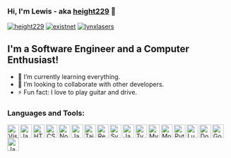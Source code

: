 ### Hi, I'm Lewis - aka [height229][website] 👋

[![height229](https://img.shields.io/website?down_message=OFFLINE&label=HEIGHT229.COM&style=for-the-badge&up_message=ONLINE&url=https%3A%2F%2Fheight229.com)](https://height229.com)
[![existnet](https://img.shields.io/website?down_message=OFFLINE&label=existnetwork.xyz&style=for-the-badge&up_message=ONLINE&url=https%3A%2F%2Fexistnetwork.xyz)](https://existnetwork.xyz)
[![lynxlasers](https://img.shields.io/website?down_message=OFFLINE&label=LynxLasers.com&style=for-the-badge&up_message=ONLINE&url=https%3A%2F%2Flynxlasers.com)](https://lynxlasers.com)

## I'm a Software Engineer and a Computer Enthusiast!

- 🌱 I’m currently learning everything.
- 👯 I’m looking to collaborate with other developers.
- ⚡ Fun fact: I love to play guitar and drive.

### Languages and Tools:

<img align="left" alt="Visual Studio Code" height="30px" width="26px" src="https://cdn.worldvectorlogo.com/logos/visual-studio-code-1.svg" />
<img align="left" alt="Java" height="30px" width="26px" src="https://cdn.worldvectorlogo.com/logos/git-icon.svg" />
<img align="left" alt="HTML5" height="30px" width="26px" src="https://cdn.worldvectorlogo.com/logos/html-1.svg" />
<img align="left" alt="CSS3" height="30px" width="26px" src="https://external-content.duckduckgo.com/iu/?u=https%3A%2F%2Fverekia.com%2F_pages%2Fcss3%2Fintroduction-css3%2Fimg%2Fcss3-logo.png&f=1&nofb=1" />
<img align="left" alt="Node.js" height="30px" width="26px" src="https://cdn.worldvectorlogo.com/logos/nodejs-icon.svg" />
<img align="left" alt="Java" height="30px" width="26px" src="https://cdn.worldvectorlogo.com/logos/yarn.svg" />
<img align="left" alt="Tailwind" height="30px" width="26px" src="https://cdn.worldvectorlogo.com/logos/tailwindcss.svg" />
<img align="left" alt="React" height="30px" width="26px" src="https://cdn.worldvectorlogo.com/logos/react-2.svg" />
<img align="left" alt="Svelte" height="30px" width="26px" src="https://cdn.worldvectorlogo.com/logos/svelte-1.svg" />
<img align="left" alt="JavaScript" height="30px" width="26px" src="https://cdn.worldvectorlogo.com/logos/logo-javascript.svg" />
<img align="left" alt="TypeScript" height="30px" width="26px" src="https://cdn.worldvectorlogo.com/logos/typescript.svg" />
<img align="left" alt="MySQL" height="30px" width="26px" src="https://cdn.worldvectorlogo.com/logos/mysql-6.svg" />
<img align="left" alt="MongoDB" height="30px" width="26px" src="https://cdn.worldvectorlogo.com/logos/mongodb-icon-1.svg" />
<img align="left" alt="Python" height="30px" width="26px" src="https://cdn.worldvectorlogo.com/logos/python-5.svg" />
<img align="left" alt="Lua" height="30px" width="26px" src="https://cdn.worldvectorlogo.com/logos/lua-5.svg" />
<img align="left" alt="DotNet" height="30px" width="26px" src="https://cdn.worldvectorlogo.com/logos/dotnet.svg" />
<img align="left" alt="Go" height="30px" width="26px" src="https://cdn.worldvectorlogo.com/logos/go-logo-1.svg" />
<img align="left" alt="Java" height="30px" width="26px" src="https://cdn.worldvectorlogo.com/logos/java-14.svg" />

[website]: https://height229.com
[twitter]: https://twitter.com/Reddeviil2
